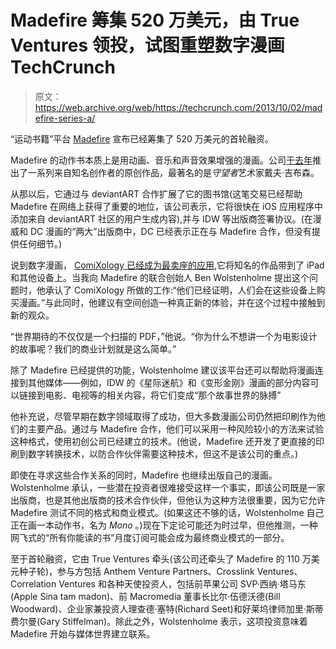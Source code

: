 # Madefire 筹集 520 万美元，由 True Ventures 领投，试图重塑数字漫画 TechCrunch

> 原文：<https://web.archive.org/web/https://techcrunch.com/2013/10/02/madefire-series-a/>

“运动书籍”平台 [Madefire](https://web.archive.org/web/20230124004630/http://www.madefire.com/) 宣布已经筹集了 520 万美元的首轮融资。

Madefire 的动作书本质上是用动画、音乐和声音效果增强的漫画。公司[于去年](https://web.archive.org/web/20230124004630/https://techcrunch.com/2012/06/21/madefire-launch-dave-gibbons/)推出了一系列来自知名创作者的原创作品，最著名的是*守望者*艺术家戴夫·吉布森。

从那以后，它通过与 deviantART 合作扩展了它的图书馆(这笔交易已经帮助 Madefire 在网络上获得了重要的地位，该公司表示，它将很快在 iOS 应用程序中添加来自 deviantART 社区的用户生成内容),并与 IDW 等出版商签署协议。(在漫威和 DC 漫画的“两大”出版商中，DC 已经表示正在与 Madefire 合作，但没有提供任何细节。)

说到数字漫画， [ComiXology 已经成为最卖座的应用](https://web.archive.org/web/20230124004630/http://venturebeat.com/2013/01/28/comixology-europe/),它将知名的作品带到了 iPad 和其他设备上。当我向 Madefire 的联合创始人 Ben Wolstenholme 提出这个问题时，他承认了 ComiXology 所做的工作:“他们已经证明，人们会在这些设备上购买漫画。”与此同时，他建议有空间创造一种真正新的体验，并在这个过程中接触到新的观众。

“世界期待的不仅仅是一个扫描的 PDF，”他说。“你为什么不想讲一个为电影设计的故事呢？我们的商业计划就是这么简单。”

除了 Madefire 已经提供的功能，Wolstenholme 建议该平台还可以帮助将漫画连接到其他媒体——例如，IDW 的《星际迷航》和《变形金刚》漫画的部分内容可以链接到电影、电视等的相关内容，将它们变成“那个故事世界的脉搏”

他补充说，尽管早期在数字领域取得了成功，但大多数漫画公司仍然把印刷作为他们的主要产品。通过与 Madefire 合作，他们可以采用一种风险较小的方法来试验这种格式，使用初创公司已经建立的技术。(他说，Madefire 还开发了更直接的印刷到数字转换技术，以防合作伙伴需要这种技术，但这不是该公司的重点。)

即使在寻求这些合作关系的同时，Madefire 也继续出版自己的漫画。Wolstenholme 承认，一些潜在投资者很难接受这样一个事实，即该公司既是一家出版商，也是其他出版商的技术合作伙伴，但他认为这种方法很重要，因为它允许 Madefire 测试不同的格式和商业模式。(如果这还不够的话，Wolstenholme 自己正在画一本动作书，名为 *Mono* 。)现在下定论可能还为时过早，但他推测，一种网飞式的“所有你能读的书”月度订阅可能会成为最终商业模式的一部分。

至于首轮融资，它由 True Ventures 牵头(该公司还牵头了 Madefire 的 110 万美元种子轮)，参与方包括 Anthem Venture Partners、Crosslink Ventures、Correlation Ventures 和各种天使投资人，包括前苹果公司 SVP·西纳·塔马东(Apple Sina tam madon)、前 Macromedia 董事长比尔·伍德沃德(Bill Woodward)、企业家兼投资人理查德·塞特(Richard Seet)和好莱坞律师加里·斯蒂费尔曼(Gary Stiffelman)。除此之外，Wolstenholme 表示，这项投资意味着 Madefire 开始与媒体世界建立联系。